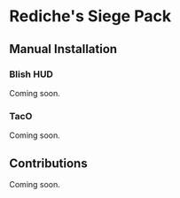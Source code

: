 # Rediche's Siege Pack

## Manual Installation

### Blish HUD

Coming soon.

### TacO

Coming soon.

## Contributions

Coming soon.